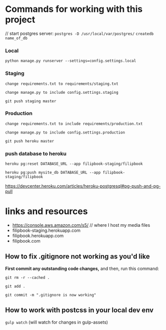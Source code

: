 # Commands for working with this project
// start postgres server:
`postgres -D /usr/local/var/postgres/`
`createdb name_of_db`

### Local
`python manage.py runserver --settings=config.settings.local` 

### Staging
`change requirements.txt to requirements/staging.txt`

`change manage.py to include config.settings.staging`

`git push staging master`

### Production
`change requirements.txt to include requirements/production.txt`

`change manage.py to include config.settings.production`

`git push heroku master`

### push database to heroku
`heroku pg:reset DATABASE_URL --app filipbook-staging/filipbook`

`heroku pg:push mysite_db DATABASE_URL --app filipbook-staging/filipbook`

https://devcenter.heroku.com/articles/heroku-postgresql#pg-push-and-pg-pull

# links and resources
* https://console.aws.amazon.com/s5/ // where I host my media files
* filipbook-staging.herokuapp.com
* filipbook.herokuapp.com
* filipbook.com

## How to fix .gitignore not working as you'd like
**First commit any outstanding code changes,** and then, run this command:

`git rm -r --cached .`

`git add .`

`git commit -m ".gitignore is now working"`

## How to work with postcss in your local dev env
`gulp watch` (will watch for changes in gulp-assets)
